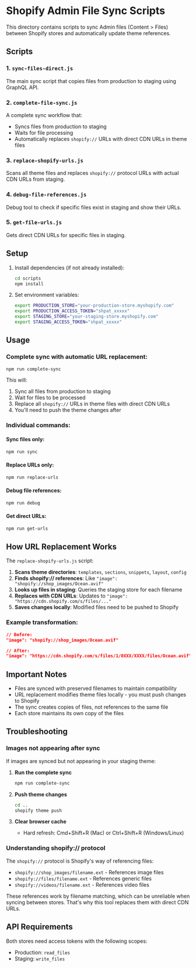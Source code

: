 # Shopify Admin File Sync Scripts

This directory contains scripts to sync Admin files (Content > Files) between Shopify stores and automatically update theme references.

## Scripts

### 1. `sync-files-direct.js`

The main sync script that copies files from production to staging using GraphQL API.

### 2. `complete-file-sync.js`

A complete sync workflow that:

- Syncs files from production to staging
- Waits for file processing
- Automatically replaces `shopify://` URLs with direct CDN URLs in theme files

### 3. `replace-shopify-urls.js`

Scans all theme files and replaces `shopify://` protocol URLs with actual CDN URLs from staging.

### 4. `debug-file-references.js`

Debug tool to check if specific files exist in staging and show their URLs.

### 5. `get-file-urls.js`

Gets direct CDN URLs for specific files in staging.

## Setup

1. Install dependencies (if not already installed):

   ```bash
   cd scripts
   npm install
   ```

2. Set environment variables:
   ```bash
   export PRODUCTION_STORE="your-production-store.myshopify.com"
   export PRODUCTION_ACCESS_TOKEN="shpat_xxxxx"
   export STAGING_STORE="your-staging-store.myshopify.com"
   export STAGING_ACCESS_TOKEN="shpat_xxxxx"
   ```

## Usage

### Complete sync with automatic URL replacement:

```bash
npm run complete-sync
```

This will:

1. Sync all files from production to staging
2. Wait for files to be processed
3. Replace all `shopify://` URLs in theme files with direct CDN URLs
4. You'll need to push the theme changes after

### Individual commands:

#### Sync files only:

```bash
npm run sync
```

#### Replace URLs only:

```bash
npm run replace-urls
```

#### Debug file references:

```bash
npm run debug
```

#### Get direct URLs:

```bash
npm run get-urls
```

## How URL Replacement Works

The `replace-shopify-urls.js` script:

1. **Scans theme directories**: `templates`, `sections`, `snippets`, `layout`, `config`
2. **Finds shopify:// references**: Like `"image": "shopify://shop_images/Ocean.avif"`
3. **Looks up files in staging**: Queries the staging store for each filename
4. **Replaces with CDN URLs**: Updates to `"image": "https://cdn.shopify.com/s/files/..."`
5. **Saves changes locally**: Modified files need to be pushed to Shopify

### Example transformation:

```json
// Before:
"image": "shopify://shop_images/Ocean.avif"

// After:
"image": "https://cdn.shopify.com/s/files/1/0XXX/XXXX/files/Ocean.avif"
```

## Important Notes

- Files are synced with preserved filenames to maintain compatibility
- URL replacement modifies theme files locally - you must push changes to Shopify
- The sync creates copies of files, not references to the same file
- Each store maintains its own copy of the files

## Troubleshooting

### Images not appearing after sync

If images are synced but not appearing in your staging theme:

1. **Run the complete sync**

   ```bash
   npm run complete-sync
   ```

2. **Push theme changes**

   ```bash
   cd ..
   shopify theme push
   ```

3. **Clear browser cache**
   - Hard refresh: Cmd+Shift+R (Mac) or Ctrl+Shift+R (Windows/Linux)

### Understanding shopify:// protocol

The `shopify://` protocol is Shopify's way of referencing files:

- `shopify://shop_images/filename.ext` - References image files
- `shopify://files/filename.ext` - References generic files
- `shopify://videos/filename.ext` - References video files

These references work by filename matching, which can be unreliable when syncing between stores. That's why this tool replaces them with direct CDN URLs.

## API Requirements

Both stores need access tokens with the following scopes:

- Production: `read_files`
- Staging: `write_files`
